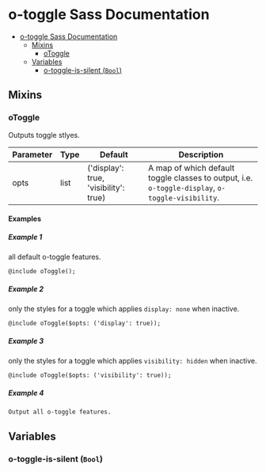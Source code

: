 # o-toggle Sass Documentation

- [o-toggle Sass Documentation](#o-toggle-sass-documentation)
  - [Mixins](#mixins)
    - [oToggle](#otoggle)
  - [Variables](#variables)
    - [o-toggle-is-silent (`Bool`)](#o-toggle-is-silent-bool)

## Mixins

### oToggle

Outputs toggle stlyes.

| Parameter | Type | Default                               | Description                                                                                      |
| --------- | ---- | ------------------------------------- | ------------------------------------------------------------------------------------------------ |
| opts      | list | ('display': true, 'visibility': true) | A map of which default toggle classes to output, i.e. `o-toggle-display`, `o-toggle-visibility`. |

#### Examples

##### Example 1

all default o-toggle features.

```Output
@include oToggle();
```

##### Example 2

only the styles for a toggle which applies `display: none` when inactive.

```Output
@include oToggle($opts: ('display': true));
```

##### Example 3

only the styles for a toggle which applies `visibility: hidden` when inactive.

```Output
@include oToggle($opts: ('visibility': true));
```

##### Example 4

```scss
Output all o-toggle features.
```

## Variables

### o-toggle-is-silent (`Bool`)

